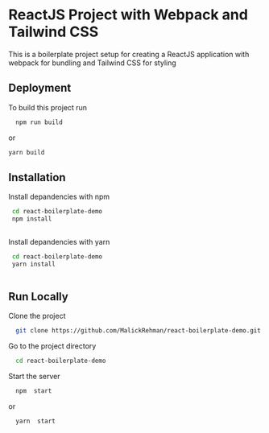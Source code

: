 
# ReactJS Project with Webpack and Tailwind CSS

This is a boilerplate project setup for creating a ReactJS application with webpack for bundling and Tailwind CSS for styling


## Deployment

To build this project run

```bash
  npm run build   
```
or 
```bash
yarn build
```


## Installation

Install depandencies with npm

```bash
 cd react-boilerplate-demo
 npm install
 
```

Install depandencies with yarn

```bash
 cd react-boilerplate-demo
 yarn install 
 
```
    
## Run Locally

Clone the project

```bash
  git clone https://github.com/MalickRehman/react-boilerplate-demo.git
```

Go to the project directory

```bash
  cd react-boilerplate-demo
```



Start the server

```bash
  npm  start
```
or

```bash
  yarn  start
```

